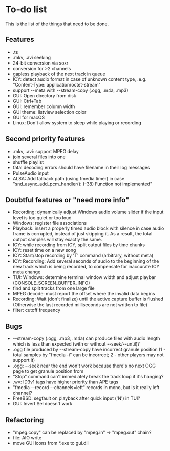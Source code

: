# To-do list

This is the list of the things that need to be done.

## Features

* .ts
* .mkv, .avi seeking
* 24-bit conversion via soxr
* conversion for >2 channels
* gapless playback of the next track in queue
* ICY: detect audio format in case of unknown content type, .e.g. "Content-Type: application/octet-stream"
* support --meta with --stream-copy (.ogg, .m4a, .mp3)
* GUI: Open directory from disk
* GUI: Ctrl+Tab
* GUI: remember column width
* GUI theme: listview selection color
* GUI for macOS
* Linux: Don't allow system to sleep while playing or recording


## Second priority features

* .mkv, .avi: support MPEG delay
* join several files into one
* shuffle playlist
* fatal decoding errors should have filename in their log messages
* PulseAudio input
* ALSA: Add fallback path (using fmedia timer) in case "snd_async_add_pcm_handler(): (-38) Function not implemented"


## Doubtful features or "need more info"

* Recording: dynamically adjust Windows audio volume slider if the input level is too quiet or too loud
* Windows: register file associations
* Playback: insert a properly timed audio block with silence in case audio frame is corrupted, instead of just skipping it.  As a result, the total output samples will stay exactly the same.
* ICY: while recording from ICY, split output files by time chunks
* ICY: reset time on a new song
* ICY: Start/stop recording by 'T' command (arbitrary, without meta)
* ICY: Recording: Add several seconds of audio to the beginning of the new track which is being recorded, to compensate for inaccurate ICY meta change
* TUI: Windows: determine terminal window width and adjust playbar (CONSOLE_SCREEN_BUFFER_INFO)
* find and split tracks from one large file
* MPEG decode: must report the offset where the invalid data begins
* Recording: Wait (don't finalize) until the active capture buffer is flushed (Otherwise the last recorded milliseconds are not written to file)
* filter: cutoff frequency


## Bugs

* --stream-copy (.ogg, .mp3, .m4a) can produce files with audio length which is less than expected (with or without --seek/--until)?
* .ogg file produced by --stream-copy have incorrect granule position (1 - total samples by "fmedia -i" can be incorrect;  2 - other players may not support it)
* .ogg: --seek near the end won't work because there's no next OGG page to get granule position from
* "Stop" command can't immediately break the track loop if it's hanging?
* .wv: ID3v1 tags have higher priority than APE tags
* "fmedia --record --channels=left" records in mono, but is it really left channel?
* FreeBSD: segfault on playback after quick input ('N') in TUI?
* GUI: Invert Sel doesn't work


## Refactoring

* "mpeg.copy" can be replaced by "mpeg.in" -> "mpeg.out" chain?
* file: AIO write
* move GUI icons from *.exe to gui.dll
